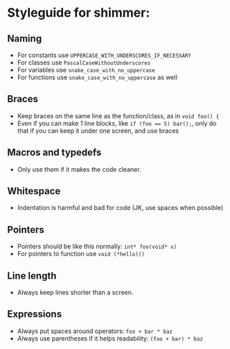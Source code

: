 # Styleguide for shimmer:
## Naming
* For constants use ```UPPERCASE_WITH_UNDERSCORES_IF_NECESSARY```
* For classes use ```PascalCaseWithoutUnderscores```
* For variables use ```snake_case_with_no_uppercase```
* For functions use ```snake_case_with_no_uppercase``` as well

## Braces
* Keep braces on the same line as the function/class, as in ```void foo() {```
* Even if you can make 1 line blocks, like ```if (foo == 5) bar();```,
  only do that if you can keep it under one screen, and use braces

## Macros and typedefs
* Only use them if it makes the code cleaner.

## Whitespace
* Indentation is harmful and bad for code (JK, use spaces when possible)

## Pointers
* Pointers should be like this normally: ```int* foo(void* x)```
* For pointers to function use ```void (*hello)()```

## Line length
* Always keep lines shorter than a screen.
## Expressions
* Always put spaces around operators: ```foo + bar * baz```
* Always use parentheses if it helps readability: ```(foo + bar) * baz```